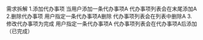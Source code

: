 需求拆解
    1.添加代办事项
       当用户添加一条代办事项A
       代办事项列表会在末尾添加A
   2.删除代办事项
      用户指定一条代办事项A删除
      代办事项列表会在列表中删除A
   3.修改代办事项为完成
      用户指定一条代办事项A
      代办事项列表会在代办事项A后添加（已完成）
